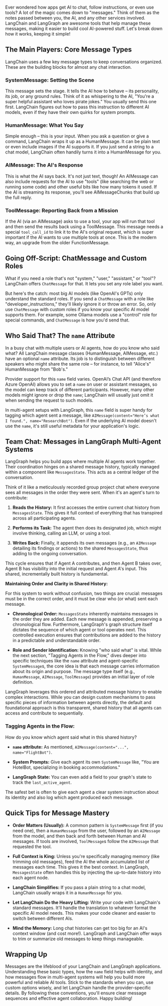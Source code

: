 Ever wondered how apps get AI to chat, follow instructions, or even use tools? A lot of the magic comes down to "messages." Think of them as the notes passed between you, the AI, and any other services involved. LangChain and LangGraph are awesome tools that help manage these messages, making it easier to build cool AI-powered stuff. Let's break down how it works, keeping it simple!

## The Main Players: Core Message Types

LangChain uses a few key message types to keep conversations organized. These are the building blocks for almost any chat interaction.

### SystemMessage: Setting the Scene
This message sets the stage. It tells the AI how to behave – its personality, its job, or any ground rules. Think of it as whispering to the AI, "You're a super helpful assistant who loves pirate jokes." You usually send this one first. LangChain figures out how to pass this instruction to different AI models, even if they have their own quirks for system prompts.

### HumanMessage: What You Say
Simple enough – this is your input. When you ask a question or give a command, LangChain wraps it up as a HumanMessage. It can be plain text or even include images if the AI supports it. If you just send a string to a chat model, LangChain often handily turns it into a HumanMessage for you.

### AIMessage: The AI's Response
This is what the AI says back. It's not just text, though! An AIMessage can also include requests for the AI to use "tools" (like searching the web or running some code) and other useful bits like how many tokens it used. If the AI is streaming its response, you'll see AIMessageChunks that build up the full reply.

### ToolMessage: Reporting Back from a Mission
If the AI (via an AIMessage) asks to use a tool, your app will run that tool and then send the results back using a ToolMessage. This message needs a special `tool_call_id` to link it to the AI's original request, which is super important if the AI wants to use multiple tools at once. This is the modern way, an upgrade from the older FunctionMessage.

## Going Off-Script: ChatMessage and Custom Roles

What if you need a role that's not "system," "user," "assistant," or "tool"? LangChain offers `ChatMessage` for that. It lets you set any role label you want.

But here's the catch: most big AI models (like OpenAI's GPTs) only understand the standard roles. If you send a `ChatMessage` with a role like "developer_instructions," they'll likely ignore it or throw an error. So, only use `ChatMessage` with custom roles if you know your specific AI model supports them. For example, some Ollama models use a "control" role for special commands, and `ChatMessage` is how you'd send that.

## Who Said That? The `name` Attribute

In a busy chat with multiple users or AI agents, how do you know who said what? All LangChain message classes (HumanMessage, AIMessage, etc.) have an optional `name` attribute. Its job is to distinguish between different speakers who might share the same role – for instance, to tell "Alice's" HumanMessage from "Bob's."

Provider support for this `name` field varies. OpenAI’s Chat API (and therefore Azure OpenAI) allows you to set a `name` on user or assistant messages, so the model can keep track of different participants. However, many other models might ignore or drop the `name`; LangChain will usually just omit it when sending the request to such models.

In multi-agent setups with LangGraph, this `name` field is super handy for tagging which agent sent a message, like `AIMessage(content="Here’s what I found.", name="ResearchBot")`. Even if the underlying AI model doesn't use the `name`, it's still useful metadata for your application's logic.

## Team Chat: Messages in LangGraph Multi-Agent Systems

LangGraph helps you build apps where multiple AI agents work together. Their coordination hinges on a shared message history, typically managed within a component like `MessagesState`. This acts as a central ledger of the conversation.

Think of it like a meticulously recorded group project chat where everyone sees all messages in the order they were sent. When it's an agent's turn to contribute:

1. **Reads the History:** It first accesses the entire current chat history from `MessagesState`. This gives it full context of everything that has transpired across all participating agents.
    
2. **Performs its Task:** The agent then does its designated job, which might involve thinking, calling an LLM, or using a tool.
    
3. **Writes Back:** Finally, it appends its own messages (e.g., an `AIMessage` detailing its findings or actions) to the shared `MessagesState`, thus adding to the ongoing conversation.
    

This cycle ensures that if Agent A contributes, and then Agent B takes over, Agent B has visibility into the initial request and Agent A's input. This shared, incrementally built history is fundamental.

**Maintaining Order and Clarity in Shared History:**

For this system to work without confusion, two things are crucial: messages must be in the correct order, and it must be clear who (or what) sent each message.

- **Chronological Order:** `MessagesState` inherently maintains messages in the order they are added. Each new message is appended, preserving a chronological flow. Furthermore, LangGraph's graph structure itself dictates the sequence of which agent or tool operates next. This controlled execution ensures that contributions are added to the history in a predictable and understandable order.
    
- **Role and Sender Identification:** Knowing "who said what" is vital. While the next section, "Tagging Agents in the Flow," dives deeper into specific techniques like the `name` attribute and agent-specific `SystemMessage`s, the core idea is that each message carries information about its origin and purpose. The message type itself (e.g., `HumanMessage`, `AIMessage`, `ToolMessage`) provides an initial layer of role definition.
    

LangGraph leverages this ordered and attributed message history to enable complex interactions. While you can design custom mechanisms to pass specific pieces of information between agents directly, the default and foundational approach is this transparent, shared history that all agents can access and contribute to sequentially.

### Tagging Agents in the Flow:

How do you know which agent said what in this shared history?

- **`name` attribute:** As mentioned, `AIMessage(content="...", name="FlightBot")`.
    
- **System Prompts:** Give each agent its own `SystemMessage` like, "You are HotelBot, specializing in booking accommodations."
    
- **LangGraph State:** You can even add a field to your graph's state to track the `last_active_agent`.
    

The safest bet is often to give each agent a clear system instruction about its identity and also log which agent produced each message.

## Quick Tips for Message Mastery

- **Order Matters (Usually):** A common pattern is `SystemMessage` first (if you need one), then a `HumanMessage` from the user, followed by an `AIMessage` from the model, and then back and forth between Human and AI messages. If tools are involved, `ToolMessage`s follow the `AIMessage` that requested the tool.
    
- **Full Context is King:** Unless you're specifically managing memory (like trimming old messages), feed the AI the whole accumulated list of messages each time. This gives it the best context. In LangGraph, `MessagesState` often handles this by injecting the up-to-date history into each agent node.
    
- **LangChain Simplifies:** If you pass a plain string to a chat model, LangChain usually wraps it in a `HumanMessage` for you.
    
- **Let LangChain Do the Heavy Lifting:** Write your code with LangChain's standard messages. It'll handle the translation to whatever format the specific AI model needs. This makes your code cleaner and easier to switch between different AIs.
    
- **Mind the Memory:** Long chat histories can get too big for an AI's context window (and cost more!). LangGraph and LangChain offer ways to trim or summarize old messages to keep things manageable.
    

## Wrapping Up

Messages are the lifeblood of your LangChain and LangGraph applications. Understanding these basic types, how the `name` field helps with identity, and how messages flow in multi-agent systems will help you build more powerful and reliable AI tools. Stick to the standards when you can, use custom options wisely, and let LangChain handle the provider-specific details. By following these conventions, you'll ensure clear message sequences and effective agent collaboration. Happy building!